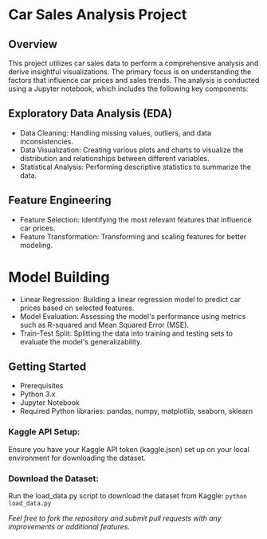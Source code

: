 # Car Sales Analysis Project

## Overview
This project utilizes car sales data to perform a comprehensive analysis and derive insightful visualizations. The primary focus is on understanding the factors that influence car prices and sales trends. The analysis is conducted using a Jupyter notebook, which includes the following key components:

## Exploratory Data Analysis (EDA)
* Data Cleaning: Handling missing values, outliers, and data inconsistencies.
* Data Visualization: Creating various plots and charts to visualize the distribution and relationships between different variables.
* Statistical Analysis: Performing descriptive statistics to summarize the data.

## Feature Engineering
* Feature Selection: Identifying the most relevant features that influence car prices.
* Feature Transformation: Transforming and scaling features for better modeling.

# Model Building
* Linear Regression: Building a linear regression model to predict car prices based on selected features.
* Model Evaluation: Assessing the model's performance using metrics such as R-squared and Mean Squared Error (MSE).
* Train-Test Split: Splitting the data into training and testing sets to evaluate the model's generalizability.

## Getting Started
* Prerequisites
* Python 3.x
* Jupyter Notebook
* Required Python libraries: pandas, numpy, matplotlib, seaborn, sklearn

### Kaggle API Setup:
Ensure you have your Kaggle API token (kaggle.json) set up on your local environment for downloading the dataset.

### Download the Dataset:

Run the load_data.py script to download the dataset from Kaggle:
`python load_data.py`

_Feel free to fork the repository and submit pull requests with any improvements or additional features._

